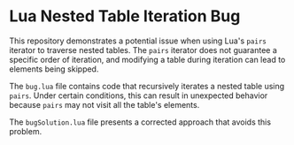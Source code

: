 # Lua Nested Table Iteration Bug

This repository demonstrates a potential issue when using Lua's `pairs` iterator to traverse nested tables.  The `pairs` iterator does not guarantee a specific order of iteration, and modifying a table during iteration can lead to elements being skipped.

The `bug.lua` file contains code that recursively iterates a nested table using `pairs`. Under certain conditions, this can result in unexpected behavior because `pairs` may not visit all the table's elements. 

The `bugSolution.lua` file presents a corrected approach that avoids this problem.